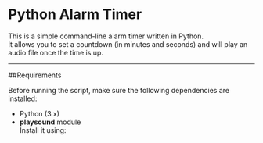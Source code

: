 # Python Alarm Timer

This is a simple command-line alarm timer written in Python.  
It allows you to set a countdown (in minutes and seconds) and will play an audio file once the time is up.

---

##Requirements

Before running the script, make sure the following dependencies are installed:

- Python (3.x)
- **playsound** module  
  Install it using:
